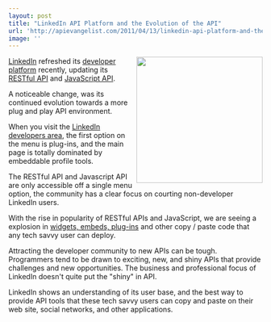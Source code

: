 ```yaml
---
layout: post
title: "LinkedIn API Platform and the Evolution of the API"
url: 'http://apievangelist.com/2011/04/13/linkedin-api-platform-and-the-evolution-of-the-api/'
image: ''
---
```


<img src="http://kinlane-productions.s3.amazonaws.com/linkedin/LinkedIn-Developer-Network.png" alt="" width="250" align="right" />[LinkedIn][1] refreshed its [developer platform][2] recently, updating its [RESTful API][3] and [JavaScript API][4].

A noticeable change, was its continued evolution towards a more plug and play API environment.

When you visit the [LinkedIn developers area][5], the first option on the menu is plug-ins, and the main page is totally dominated by embeddable profile tools.

The RESTful API and Javascript API are only accessible off a single menu option, the community has a clear focus on courting non-developer LinkedIn users.

With the rise in popularity of RESTful APIs and JavaScript, we are seeing a explosion in [widgets, embeds, plug-ins][6] and other copy / paste code that any tech savvy user can deploy.

Attracting the developer community to new APIs can be tough. Programmers tend to be drawn to exciting, new, and shiny APIs that provide challenges and new opportunities. The business and professional focus of LinkedIn doesn't quite put the "shiny" in API.

LinkedIn shows an understanding of its user base, and the best way to provide API tools that these tech savvy users can copy and paste on their web site, social networks, and other applications.

   [1]: http://www.linkedin.com (LinkedIn)
   [2]: http://developer.linkedin.com/ (LinkedIn Developer Platform)
   [3]: http://developer.linkedin.com/community/apis (RESTful API)
   [4]: http://developer.linkedin.com/community/jsapi (JavaScript API)
   [5]: http://developer.linkedin.com/index.jspa (LinkedIn Developer Area)
   [6]: http://blog.apievangelist.com/2011/04/06/allow-api-users-to-embed-content-with-oembed/ (Widget, Embeds, Plug-In)

